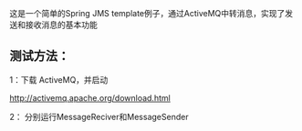 这是一个简单的Spring JMS template例子，通过ActiveMQ中转消息，实现了发送和接收消息的基本功能


测试方法：
--------------
1：下载 ActiveMQ，并启动

http://activemq.apache.org/download.html

2： 分别运行MessageReciver和MessageSender
